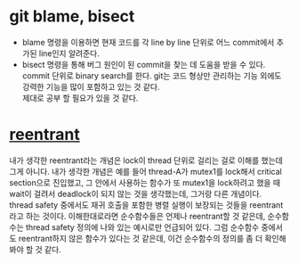 # git blame, bisect
 *	blame 명령을 이용하면 현재 코드를 각 line by line 단위로 어느 commit에서 추가된 line인지 알려준다.
 *	bisect 명령을 통해 버그 원인이 된 commit을 찾는 데 도움을 받을 수 있다. commit 단위로 binary search를 한다.
git는 코드 형상만 관리하는 기능 외에도 강력한 기능을 많이 포함하고 있는 것 같다.  
제대로 공부 할 필요가 있을 것 같다.

# [reentrant](https://sunyzero.tistory.com/97)
내가 생각한 reentrant라는 개념은 lock이 thread 단위로 걸리는 걸로 이해를 했는데 그게 아니다. 내가 생각한 개념은 
예를 들어 thread-A가 mutex1를 lock해서 critical section으로 진입했고, 그 안에서 사용하는 함수가 또 mutex1을 
lock하려고 했을 때 wait이 걸려서 deadlock이 되지 않는 것을 생각했는데, 그거랑 다른 개념이다.  
thread safety 중에서도 재귀 호출을 포함한 병렬 실행이 보장되는 것들을 reentrant라고 하는 것이다. 
이해한대로라면 순수함수들은 언제나 reentrant할 것 같은데, 순수함수는 thread safety 정의에 나와 있는 예시로만 
언급되어 있다. 그럼 순수함수 중에서도 reentrant하지 않은 함수가 있다는 것 같은데, 이건 순수함수의 정의를 좀 더 
확인해 봐야 할 것 같다.


